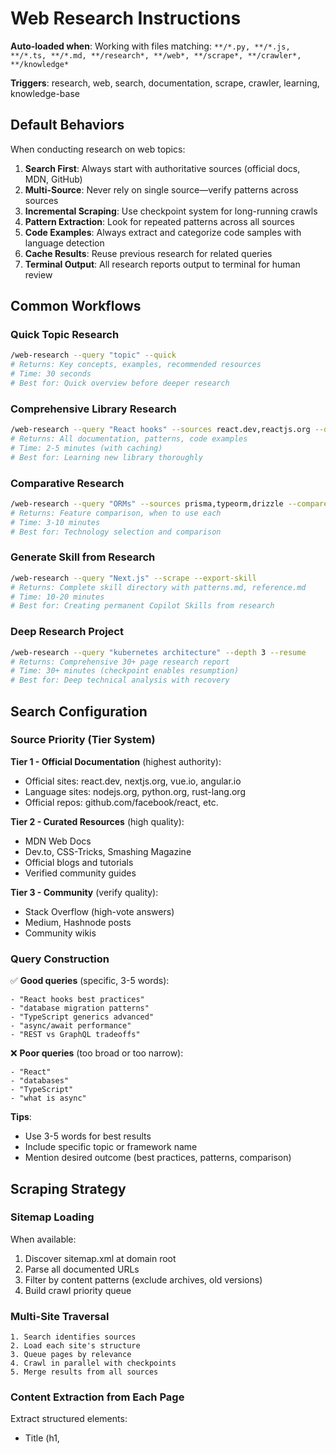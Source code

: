 # Web Research Instructions

**Auto-loaded when**: Working with files matching: `**/*.py, **/*.js, **/*.ts, **/*.md, **/research*, **/web*, **/scrape*, **/crawler*, **/knowledge*`

**Triggers**: research, web, search, documentation, scrape, crawler, learning, knowledge-base

## Default Behaviors

When conducting research on web topics:

1. **Search First**: Always start with authoritative sources (official docs, MDN, GitHub)
2. **Multi-Source**: Never rely on single source—verify patterns across sources
3. **Incremental Scraping**: Use checkpoint system for long-running crawls
4. **Pattern Extraction**: Look for repeated patterns across all sources
5. **Code Examples**: Always extract and categorize code samples with language detection
6. **Cache Results**: Reuse previous research for related queries
7. **Terminal Output**: All research reports output to terminal for human review

## Common Workflows

### Quick Topic Research
```bash
/web-research --query "topic" --quick
# Returns: Key concepts, examples, recommended resources
# Time: 30 seconds
# Best for: Quick overview before deeper research
```

### Comprehensive Library Research
```bash
/web-research --query "React hooks" --sources react.dev,reactjs.org --depth 3
# Returns: All documentation, patterns, code examples
# Time: 2-5 minutes (with caching)
# Best for: Learning new library thoroughly
```

### Comparative Research
```bash
/web-research --query "ORMs" --sources prisma,typeorm,drizzle --compare
# Returns: Feature comparison, when to use each
# Time: 3-10 minutes
# Best for: Technology selection and comparison
```

### Generate Skill from Research
```bash
/web-research --query "Next.js" --scrape --export-skill
# Returns: Complete skill directory with patterns.md, reference.md
# Time: 10-20 minutes
# Best for: Creating permanent Copilot Skills from research
```

### Deep Research Project
```bash
/web-research --query "kubernetes architecture" --depth 3 --resume
# Returns: Comprehensive 30+ page research report
# Time: 30+ minutes (checkpoint enables resumption)
# Best for: Deep technical analysis with recovery
```

## Search Configuration

### Source Priority (Tier System)

**Tier 1 - Official Documentation** (highest authority):
- Official sites: react.dev, nextjs.org, vue.io, angular.io
- Language sites: nodejs.org, python.org, rust-lang.org
- Official repos: github.com/facebook/react, etc.

**Tier 2 - Curated Resources** (high quality):
- MDN Web Docs
- Dev.to, CSS-Tricks, Smashing Magazine
- Official blogs and tutorials
- Verified community guides

**Tier 3 - Community** (verify quality):
- Stack Overflow (high-vote answers)
- Medium, Hashnode posts
- Community wikis

### Query Construction

✅ **Good queries** (specific, 3-5 words):
```
- "React hooks best practices"
- "database migration patterns"
- "TypeScript generics advanced"
- "async/await performance"
- "REST vs GraphQL tradeoffs"
```

❌ **Poor queries** (too broad or too narrow):
```
- "React"
- "databases"
- "TypeScript"
- "what is async"
```

**Tips**:
- Use 3-5 words for best results
- Include specific topic or framework name
- Mention desired outcome (best practices, patterns, comparison)

## Scraping Strategy

### Sitemap Loading
When available:
1. Discover sitemap.xml at domain root
2. Parse all documented URLs
3. Filter by content patterns (exclude archives, old versions)
4. Build crawl priority queue

### Multi-Site Traversal
```
1. Search identifies sources
2. Load each site's structure
3. Queue pages by relevance
4. Crawl in parallel with checkpoints
5. Merge results from all sources
```

### Content Extraction from Each Page

Extract structured elements:
- Title (h1, <title> tag)
- Heading hierarchy (h1-h6 with nesting)
- Code blocks (with language detection)
- Main content paragraphs
- Related links and cross-references

### Checkpoint System

Enables recovery from interruptions:
```
- Save progress every 50 pages
- Record checkpoint data: visited URLs, pending URLs, cached content
- Resume with --resume flag
- Shows: "Resumed from checkpoint: 45/127 pages, resuming from page 46"
```

## Analysis Phase

### Categorization (by topic, language, complexity)

Content automatically grouped by:
- **Topic**: Concepts, How-tos, API Reference, Examples, Troubleshooting
- **Language**: JavaScript, TypeScript, Python, Java, Rust, Go, etc.
- **Complexity**: Beginner, Intermediate, Advanced, Expert
- **Use case**: Performance, Security, Patterns, Best practices

### Pattern Extraction

Identify recurring patterns across all sources:
```javascript
// Pattern detection examples
- Hook patterns: use[A-Z]\w+\(.*\)  (useStateeffect, useCallback, etc.)
- Decorators: @[a-zA-Z]+ (Python/TypeScript)
- Async patterns: async function|await|Promise
- Class patterns: class X extends|implements
```

### Cross-Source Convergence

Highlight when multiple sources agree:
- "3 sources recommend approach X" (strong signal)
- "Approaches vary (A: 2 sources, B: 1 source)" (mixed signal)
- "Only source X mentions approach Z" (unique/new approach)

## Analysis Output

### Terminal Report Format
```
📚 Web Research Results
======================

Query: "React hooks best practices"
Sources: 3 (react.dev, nextjs.org, Dev.to)
Pages scraped: 127
Patterns found: 24

📋 Key Concepts:
- useCallback for performance optimization
- useContext for prop drilling elimination
- Custom hooks for logic extraction

💾 Code Examples: 18 total
- JavaScript/TSX: 12
- TypeScript patterns: 4
- Performance optimization: 2

🔗 Top Resources:
1. react.dev/reference/react/hooks (58 pages)
2. nextjs.org/docs/advanced (32 pages)
3. dev.to/tagged/react-hooks (37 pages)

⚡ Quick Wins:
- Start with useState + useEffect basics
- Move to useCallback for performance
- Create custom hooks for reuse

📚 Next Steps:
- See full research index: ./output/react_data/index.json
- Generate skill: /web-research --export-skill
- Deep dive: /web-research --query "hooks" --depth 3
```

### Searchable Index (JSON)
```json
{
  "query": "React hooks",
  "timestamp": "2025-10-22T10:30:00Z",
  "sources": [
    {
      "domain": "react.dev",
      "pages_scraped": 58,
      "content_hash": "abc123..."
    }
  ],
  "results": [
    {
      "url": "https://react.dev/reference/react/useState",
      "title": "useState",
      "topic": "API Reference",
      "code_samples": [
        {
          "language": "typescript",
          "code": "const [count, setCount] = useState(0);",
          "context": "Basic state counter"
        }
      ],
      "patterns": ["state management", "reactive", "immutable"]
    }
  ],
  "index": {
    "useState": [0, 1, 2, ...],
    "hooks": [0, 1, 3, 4, ...],
    "performance": [5, 7, 12, ...]
  }
}
```

## Integration Patterns

### With `/context7`
```bash
/web-research --query "React latest" --use-context7
# Uses Context7 for up-to-date library versions
# Combines with general web search
```

### With `/langchain`
```bash
/web-research --query "RAG patterns" --export-langchain
# Exports as LangChain-compatible document loader
# Ready for vector database ingestion
```

### With `/claude`
```bash
/web-research --query "topic" --analyze-with-claude
# Pipe findings to Claude for synthesis
# Get summaries and insights
```

## Error Handling

### Common Issues and Solutions

**"Sitemap not found"**
- Fallback to BFS traversal from base_url
- Use common documentation paths: /docs/, /learn/, /guide/
- Continue with available heuristics

**"Rate limited"**
- Automatic backoff strategy (exponential delay)
- Use --resume to continue later
- Shows: "Rate limited by domain. Continuing next batch in 5m."

**"Content extraction failed for page X"**
- Log page for manual review (shows URL)
- Continue with next page
- Report count in final summary: "3/127 pages had extraction issues"

**"Crawl interrupted"**
- Checkpoint saves every 50 pages automatically
- Resume with: /web-research --query "..." --resume
- Shows: "Resuming from checkpoint: 45/127 pages complete"

## Related Skills

- **`/servicenow-docs`** – Specialized ServiceNow documentation research
- **`/context7`** – Latest library documentation versions and lookup
- **`/claude`** – Synthesis and analysis of research findings
- **`/langchain`** – Build RAG systems from research data
- **`/docs-to-skill`** – Convert research into permanent Copilot Skill

## Quality Guidelines

✅ **Do**:
- Start with official documentation
- Verify patterns across multiple sources
- Extract code examples with language tags
- Use checkpoints for long research
- Export quality research as skills

⚠️ **Avoid**:
- Single-source research (unreliable)
- Outdated sources without verification
- Mixing different framework versions
- Skipping error analysis

## Resources

- Skill prompt: `.github/prompts/web-research.skill.prompt.md`
- Scripts: `.github/copilot-skills/generators/web-research/scripts/`
- Patterns: `.github/copilot-skills/generators/web-research/patterns.md`
- Reference: `.github/copilot-skills/generators/web-research/reference.md`

## Typical Research Timeline

| Mode | Time | Depth |
|------|------|-------|
| Quick | 30 sec | Search only |
| Standard | 5 min | 2-3 top sources |
| Deep | 20+ min | All relevant sources |
| Comprehensive | 30+ min | 100+ pages with analysis |

Use `--mode` flag to control depth vs speed tradeoff.
